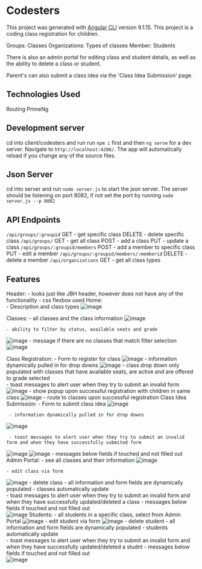 # Codesters

This project was generated with [Angular CLI](https://github.com/angular/angular-cli) version 9.1.15.
This project is a coding class registration for children. 

Groups: Classes
Organizations: Types of classes
Member: Students

There is also an admin portal for editing class and student details, as well as the ability to delete a class or student.

Parent's can also submit a class idea via the 'Class Idea Submission' page.

## Technologies Used
Routing 
PrimeNg

## Development server

cd into client/codesters and run run `npm i` first and then `ng serve` for a dev server. Navigate to `http://localhost:4200/`. The app will automatically reload if you change any of the source files.

## Json Server

cd into server and run `node server.js` to start the json server. The server should be listening on port 8082, if not set the port by running `node server.js --p 8082`

## API Endpoints

`/api/groups/:groupid`
 GET - get specific class
 DELETE - delete specific class
`/api/groups/` 
 GET - get all class
 POST - add a class
 PUT - update a class
`/api/groups/:groupid/members`
 POST - add a member to specific class
 PUT - edit a member
`/api/groups/:groupid/members/:memberid`
 DELETE - delete a member
`/api/organizations`
 GET - get all class types

## Features
Header: 
    - looks just like JBH header, however does not have any of the functionality 
    - css flexbox used
Home:   
    - Description and class types
    ![image](https://user-images.githubusercontent.com/36120935/133664557-742e16b1-617b-4605-a1ba-8a035b5cda4e.png)

Classes: 
    - all classes and the class information
    ![image](https://user-images.githubusercontent.com/36120935/133664726-ea4c89c8-fcb2-4ecf-a8e2-ad38d83020dc.png)

    - ability to filter by status, available seats and grade
![image](https://user-images.githubusercontent.com/36120935/133669530-0bf877ac-3d82-4000-887d-d43d04b6328d.png)
    - message if there are no classes that match filter selection
    ![image](https://user-images.githubusercontent.com/36120935/133664737-b3cb5e16-a055-4f9e-ab82-46d9fa7d476f.png)

Class Registration:
    - Form to register for class
      ![image](https://user-images.githubusercontent.com/36120935/133667570-845d4856-853d-4281-b724-f18dd68b2e77.png)
    - information dynamically pulled in for drop downs
      ![image](https://user-images.githubusercontent.com/36120935/133667596-efd345aa-3372-401f-a44a-0c950d3cfb19.png)
    - class drop down only populated with classes that have available seats, are active and are offered to grade    selected  
    - toast messages to alert user when they try to submit an invalid form
      ![image](https://user-images.githubusercontent.com/36120935/133667631-56f5884d-15c7-4c31-b478-46aa58fc23c7.png)
    - show popup upon successful registration with children in same class
      ![image](https://user-images.githubusercontent.com/36120935/133668397-df22a1d9-70f1-4912-9ac4-5cbac9201f8b.png)
    - route to classes upon successful registration
Class Idea Submission:
     - Form to submit class idea
       ![image](https://user-images.githubusercontent.com/36120935/133668643-02701e5d-8920-47bf-a035-a23f2bd3819f.png)

     - information dynamically pulled in for drop downs
   ![image](https://user-images.githubusercontent.com/36120935/133669693-1bf5931f-c72e-4ba6-a56b-2b05bb6e91c8.png)


     - toast messages to alert user when they try to submit an invalid form and when they have successfully submited form
   ![image](https://user-images.githubusercontent.com/36120935/133668697-8468f7fc-0d2a-4661-8976-914b50461900.png)
    ![image](https://user-images.githubusercontent.com/36120935/133668722-fffa9ddb-8437-439f-9c44-b3fbeec24d03.png)
     - messages below fields if touched and not filled out    
Admin Portal: 
    - see all classes and their information
      ![image](https://user-images.githubusercontent.com/36120935/133668797-00dea95d-ee3e-4d8f-ae21-cc143aab67c2.png)

    - edit class via form 
   ![image](https://user-images.githubusercontent.com/36120935/133668841-e2d0f4ec-269b-4b3c-822c-86150030350c.png)
    - delete class
    - all information and form fields are dynamically populated
    - classes automatically update    
    - toast messages to alert user when they try to submit an invalid form and when they have successfully updated/deleted a class
     - messages below fields if touched and not filled out   
     ![image](https://user-images.githubusercontent.com/36120935/133668922-c2e6865c-8259-4955-b3a4-73e89795fbc7.png)
Students: 
    - all students in a specific class, select from Admin Portal
    ![image](https://user-images.githubusercontent.com/36120935/133668952-8a5a38da-a1c2-490e-b583-3ecd0c52e8db.png)
    - edit student via form 
     ![image](https://user-images.githubusercontent.com/36120935/133668981-f531924d-da35-484e-afcf-19cfedee0b97.png)
    - delete student
    - all information and form fields are dynamically populated
    - students automatically update    
    - toast messages to alert user when they try to submit an invalid form and when they have successfully updated/deleted a studnt
    - messages below fields if touched and not filled out  
     ![image](https://user-images.githubusercontent.com/36120935/133669034-43437cb0-550d-4437-b842-c3ffc3b20f26.png)

